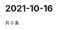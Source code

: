 # 2021-10-16

共 0 条

<!-- BEGIN WEIBO -->
<!-- 最后更新时间 Sat Oct 16 2021 13:07:23 GMT+0800 (China Standard Time) -->

<!-- END WEIBO -->
